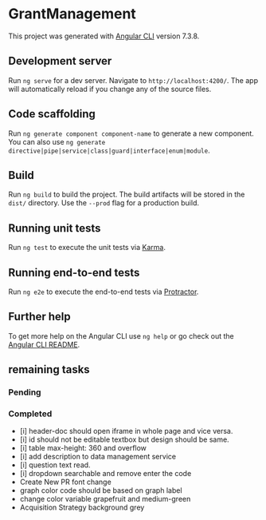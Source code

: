 # GrantManagement

This project was generated with [Angular CLI](https://github.com/angular/angular-cli) version 7.3.8.

## Development server

Run `ng serve` for a dev server. Navigate to `http://localhost:4200/`. The app will automatically reload if you change any of the source files.

## Code scaffolding

Run `ng generate component component-name` to generate a new component. You can also use `ng generate directive|pipe|service|class|guard|interface|enum|module`.

## Build

Run `ng build` to build the project. The build artifacts will be stored in the `dist/` directory. Use the `--prod` flag for a production build.

## Running unit tests

Run `ng test` to execute the unit tests via [Karma](https://karma-runner.github.io).

## Running end-to-end tests

Run `ng e2e` to execute the end-to-end tests via [Protractor](http://www.protractortest.org/).

## Further help

To get more help on the Angular CLI use `ng help` or go check out the [Angular CLI README](https://github.com/angular/angular-cli/blob/master/README.md).


## remaining tasks

### Pending


### Completed

- [i] header-doc should open iframe in whole page and vice versa.
- [i] id should not be editable textbox but design should be same.
- [i] table max-height: 360 and overflow
- [i] add description to data management service
- [i] question text read.
- [i] dropdown searchable and remove enter the code
- Create New PR font change
- graph color code should be based on graph label
- change color variable grapefruit and medium-green
- Acquisition Strategy background grey